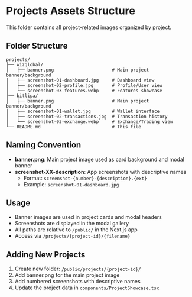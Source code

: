# Projects Assets Structure

This folder contains all project-related images organized by project.

## Folder Structure

```
projects/
├── wizglobal/
│   ├── banner.png                      # Main project banner/background
│   ├── screenshot-01-dashboard.jpg     # Dashboard view
│   ├── screenshot-02-profile.jpg       # Profile/User view
│   └── screenshot-03-features.webp     # Features showcase
├── bitlipa/
│   ├── banner.png                      # Main project banner/background
│   ├── screenshot-01-wallet.jpg        # Wallet interface
│   ├── screenshot-02-transactions.jpg  # Transaction history
│   └── screenshot-03-exchange.webp     # Exchange/Trading view
└── README.md                           # This file
```

## Naming Convention

- **banner.png**: Main project image used as card background and modal banner
- **screenshot-XX-description**: App screenshots with descriptive names
  - Format: `screenshot-{number}-{description}.{ext}`
  - Example: `screenshot-01-dashboard.jpg`

## Usage

- Banner images are used in project cards and modal headers
- Screenshots are displayed in the modal gallery
- All paths are relative to `/public/` in the Next.js app
- Access via `/projects/{project-id}/{filename}`

## Adding New Projects

1. Create new folder: `/public/projects/{project-id}/`
2. Add banner.png for the main project image
3. Add numbered screenshots with descriptive names
4. Update the project data in `components/ProjectShowcase.tsx`
